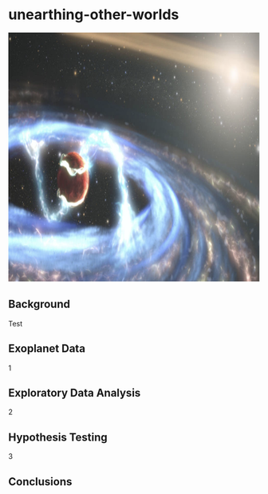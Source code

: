 # unearthing-other-worlds

<img src="https://github.com/jstodd867/unearthing-other-worlds/blob/main/images/Screen%20Shot%202021-06-10%20at%202.53.05%20PM.png" width ="1000" height=500>



## Background
Test
## Exoplanet Data
1
## Exploratory Data Analysis
2
## Hypothesis Testing
3
## Conclusions
